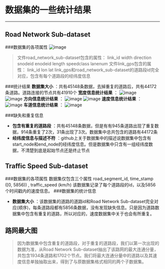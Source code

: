 # 数据集的一些统计结果

-------------------


## Road Network Sub-dataset

###数据集的各项属性
![image](//ws2.sinaimg.cn/large/e0b91ac0ly1g1nlxxuwg4j20b9094dgj.jpg)
>文件road_network_sub-dataset包含的属性：
link_id	width	direction	snodeid	enodeid	length	speedclass	lanenum
文件link_gps包含的属性：
link_id lon lat
link_gps和road_network_sub-dataset的道路段id完全对应，包含有每个道路段的经纬度信息

###统计结果
**数据集大小** ：共有45148条数据，去掉重复的道路后，共有44172条道路。道路连接的节点共有41910个
**宽度信息统计结果** ：
![image](//ws3.sinaimg.cn/large/e0b91ac0ly1g1nlz4rsf2j20hs0d83yt.jpg)  
![image](//wx3.sinaimg.cn/large/e0b91ac0ly1g1nm5grwvrj20hs0d874l.jpg)
**方向信息统计结果** ：
![image](//wx4.sinaimg.cn/large/e0b91ac0ly1g1nmes81o8j20hs0d8t91.jpg)
![image](//wx1.sinaimg.cn/large/e0b91ac0ly1g1nmctxjlaj20q20gamxp.jpg)
**速度信息统计结果** ：
![image](//ws1.sinaimg.cn/large/e0b91ac0ly1g1nmlfkw2lj20ta0grdgb.jpg)
**车道信息统计结果** ：
![image](//ws3.sinaimg.cn/large/e0b91ac0ly1g1nmpnve4ij20kz0drweq.jpg)

###缺失和重复信息
- **包含有重复的道路段** ：共有45148条数据，但是有有945条道路出现了重复数据，914条重复了2次，31条出现了3次。数据集中总共包含的道路有44172条
- **经纬度信息与描述不符** ：github上关于数据集中的描述说数据集中包含有start_node和end_node的经纬度信息。但是数据集中只含有一组经纬度数据，不清楚到底是起始节点还是终止节点

## Traffic Speed Sub-dataset
###数据集的各项属性
数据集仅包含三个属性
road_segment_id, time_stamp ([0, 5856)) , traffic_speed (km/h)
该数据集记录了每个道路段的id，以及5856个时间戳内的速度信息。
###数据集的统计信息
- **数据集大小** ：该数据集的道路的道路id和Road Network Sub-dataset完全对应(顺序)，每条道路段都有5856条数据，没有发现缺失信息。只是因为道路数据集中包含有重复的道路，所以对应的，速度数据集中关于也会有所重复。

## 路网最大图
>因为数据集中包含重复的道路段，对于重复的道路段，我们以第一次出现的数据为准，从Road Network Sub-dataset抽出了该路网的最大连通分量，共包含1934条道路和1702个节点。我们将最大连通分量中的道路以及其速度信息单独抽取出来，得到了与原数据集格式相同的两个子数据集。